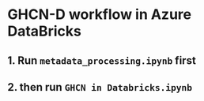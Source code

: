 # GHCN-D workflow in Azure DataBricks

## 1. Run `metadata_processing.ipynb` first
## 2. then run `GHCN in Databricks.ipynb`